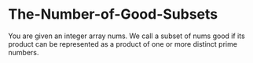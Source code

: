 # The-Number-of-Good-Subsets
You are given an integer array nums. We call a subset of nums good if its product can be represented as a product of one or more distinct prime numbers.
